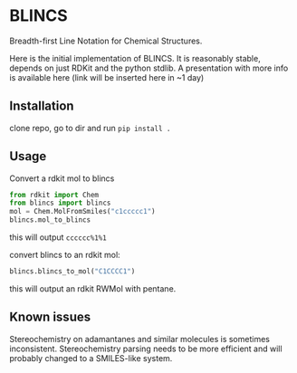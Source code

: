 # BLINCS
Breadth-first Line Notation for Chemical Structures​.

Here is the initial implementation of BLINCS. It is reasonably stable, depends on just RDKit and the python stdlib. A presentation with more info is available here (link will be inserted here in ~1 day)

## Installation

clone repo, go to dir and run `pip install .`

## Usage
Convert a rdkit mol to blincs
```python
from rdkit import Chem
from blincs import blincs
mol = Chem.MolFromSmiles("c1ccccc1")
blincs.mol_to_blincs
```
this will output `cccccc%1%1`

convert blincs to an rdkit mol:
```python
blincs.blincs_to_mol("C1CCCC1")
```
this will output an rdkit RWMol with pentane.
## Known issues
Stereochemistry on adamantanes and similar molecules is sometimes inconsistent. Stereochemistry parsing needs to be more efficient and will probably changed to a SMILES-like system.
